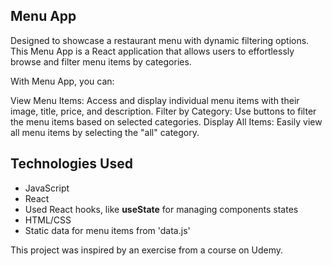 ## Menu App

Designed to showcase a restaurant menu with dynamic filtering options.
This Menu App is a React application that allows users to effortlessly browse and filter menu items by categories.

With Menu App, you can:

View Menu Items: Access and display individual menu items with their image, title, price, and description.
Filter by Category: Use buttons to filter the menu items based on selected categories.
Display All Items: Easily view all menu items by selecting the "all" category.

## Technologies Used

- JavaScript
- React
- Used React hooks, like **useState** for managing components states
- HTML/CSS
- Static data for menu items from 'data.js'

This project was inspired by an exercise from a course on Udemy. 
